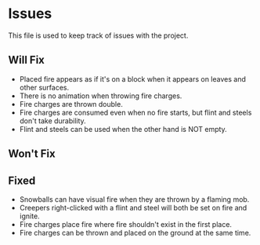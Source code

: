 # Issues

This file is used to keep track of issues with the project.

## Will Fix

- Placed fire appears as if it's on a block when it appears on leaves and other surfaces.
- There is no animation when throwing fire charges.
- Fire charges are thrown double.
- Fire charges are consumed even when no fire starts, but flint and steels don't take durability.
- Flint and steels can be used when the other hand is NOT empty.

## Won't Fix

## Fixed

- Snowballs can have visual fire when they are thrown by a flaming mob.
- Creepers right-clicked with a flint and steel will both be set on fire and ignite.
- Fire charges place fire where fire shouldn't exist in the first place.
- Fire charges can be thrown and placed on the ground at the same time.

